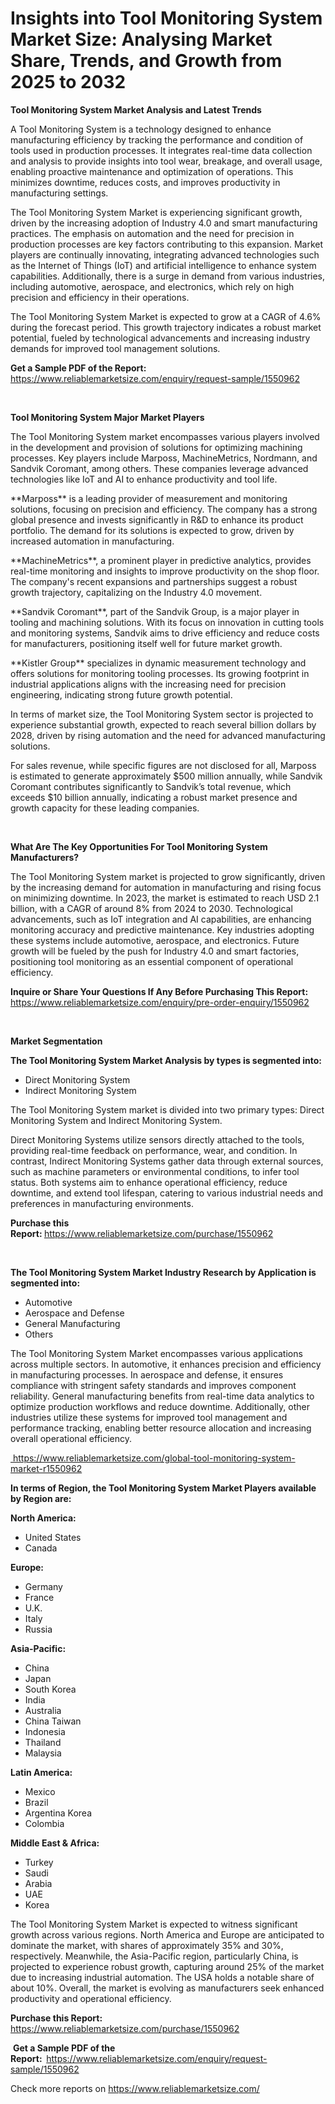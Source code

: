 <p><h1>Insights into Tool Monitoring System Market Size: Analysing Market Share, Trends, and Growth from 2025 to 2032</h1></p><p><strong>Tool Monitoring System Market Analysis and Latest Trends</strong></p>
<p><p>A Tool Monitoring System is a technology designed to enhance manufacturing efficiency by tracking the performance and condition of tools used in production processes. It integrates real-time data collection and analysis to provide insights into tool wear, breakage, and overall usage, enabling proactive maintenance and optimization of operations. This minimizes downtime, reduces costs, and improves productivity in manufacturing settings.</p><p>The Tool Monitoring System Market is experiencing significant growth, driven by the increasing adoption of Industry 4.0 and smart manufacturing practices. The emphasis on automation and the need for precision in production processes are key factors contributing to this expansion. Market players are continually innovating, integrating advanced technologies such as the Internet of Things (IoT) and artificial intelligence to enhance system capabilities. Additionally, there is a surge in demand from various industries, including automotive, aerospace, and electronics, which rely on high precision and efficiency in their operations.</p><p>The Tool Monitoring System Market is expected to grow at a CAGR of 4.6% during the forecast period. This growth trajectory indicates a robust market potential, fueled by technological advancements and increasing industry demands for improved tool management solutions.</p></p>
<p><strong>Get a Sample PDF of the Report:&nbsp;</strong> <a href="https://www.reliablemarketsize.com/enquiry/request-sample/1550962?utm_campaign=2295&utm_medium=2&utm_source=Github&utm_content=ia&utm_term=16022025&utm_id=tool-monitoring-system">https://www.reliablemarketsize.com/enquiry/request-sample/1550962</a></p>
<p>&nbsp;</p>
<p><strong>Tool Monitoring System Major Market Players</strong></p>
<p><p>The Tool Monitoring System market encompasses various players involved in the development and provision of solutions for optimizing machining processes. Key players include Marposs, MachineMetrics, Nordmann, and Sandvik Coromant, among others. These companies leverage advanced technologies like IoT and AI to enhance productivity and tool life.</p><p>**Marposs** is a leading provider of measurement and monitoring solutions, focusing on precision and efficiency. The company has a strong global presence and invests significantly in R&D to enhance its product portfolio. The demand for its solutions is expected to grow, driven by increased automation in manufacturing.</p><p>**MachineMetrics**, a prominent player in predictive analytics, provides real-time monitoring and insights to improve productivity on the shop floor. The company's recent expansions and partnerships suggest a robust growth trajectory, capitalizing on the Industry 4.0 movement.</p><p>**Sandvik Coromant**, part of the Sandvik Group, is a major player in tooling and machining solutions. With its focus on innovation in cutting tools and monitoring systems, Sandvik aims to drive efficiency and reduce costs for manufacturers, positioning itself well for future market growth.</p><p>**Kistler Group** specializes in dynamic measurement technology and offers solutions for monitoring tooling processes. Its growing footprint in industrial applications aligns with the increasing need for precision engineering, indicating strong future growth potential.</p><p>In terms of market size, the Tool Monitoring System sector is projected to experience substantial growth, expected to reach several billion dollars by 2028, driven by rising automation and the need for advanced manufacturing solutions. </p><p>For sales revenue, while specific figures are not disclosed for all, Marposs is estimated to generate approximately $500 million annually, while Sandvik Coromant contributes significantly to Sandvik’s total revenue, which exceeds $10 billion annually, indicating a robust market presence and growth capacity for these leading companies.</p></p>
<p>&nbsp;</p>
<p><strong>What Are The Key Opportunities For Tool Monitoring System Manufacturers?</strong></p>
<p><p>The Tool Monitoring System market is projected to grow significantly, driven by the increasing demand for automation in manufacturing and rising focus on minimizing downtime. In 2023, the market is estimated to reach USD 2.1 billion, with a CAGR of around 8% from 2024 to 2030. Technological advancements, such as IoT integration and AI capabilities, are enhancing monitoring accuracy and predictive maintenance. Key industries adopting these systems include automotive, aerospace, and electronics. Future growth will be fueled by the push for Industry 4.0 and smart factories, positioning tool monitoring as an essential component of operational efficiency.</p></p>
<p><strong>Inquire or Share Your Questions If Any Before Purchasing This Report:</strong> <a href="https://www.reliablemarketsize.com/enquiry/pre-order-enquiry/1550962?utm_campaign=2295&utm_medium=2&utm_source=Github&utm_content=ia&utm_term=16022025&utm_id=tool-monitoring-system">https://www.reliablemarketsize.com/enquiry/pre-order-enquiry/1550962</a></p>
<p>&nbsp;</p>
<p><strong>Market Segmentation</strong></p>
<p><strong>The Tool Monitoring System Market Analysis by types is segmented into:</strong></p>
<p><ul><li>Direct Monitoring System</li><li>Indirect Monitoring System</li></ul></p>
<p><p>The Tool Monitoring System market is divided into two primary types: Direct Monitoring System and Indirect Monitoring System. </p><p>Direct Monitoring Systems utilize sensors directly attached to the tools, providing real-time feedback on performance, wear, and condition. In contrast, Indirect Monitoring Systems gather data through external sources, such as machine parameters or environmental conditions, to infer tool status. Both systems aim to enhance operational efficiency, reduce downtime, and extend tool lifespan, catering to various industrial needs and preferences in manufacturing environments.</p></p>
<p><strong>Purchase this Report:&nbsp;</strong><a href="https://www.reliablemarketsize.com/purchase/1550962?utm_campaign=2295&utm_medium=2&utm_source=Github&utm_content=ia&utm_term=16022025&utm_id=tool-monitoring-system">https://www.reliablemarketsize.com/purchase/1550962</a></p>
<p>&nbsp;</p>
<p><strong>The Tool Monitoring System Market Industry Research by Application is segmented into:</strong></p>
<p><ul><li>Automotive</li><li>Aerospace and Defense</li><li>General Manufacturing</li><li>Others</li></ul></p>
<p><p>The Tool Monitoring System Market encompasses various applications across multiple sectors. In automotive, it enhances precision and efficiency in manufacturing processes. In aerospace and defense, it ensures compliance with stringent safety standards and improves component reliability. General manufacturing benefits from real-time data analytics to optimize production workflows and reduce downtime. Additionally, other industries utilize these systems for improved tool management and performance tracking, enabling better resource allocation and increasing overall operational efficiency.</p></p>
<p><a href="https://www.reliablemarketsize.com/global-tool-monitoring-system-market-r1550962?utm_campaign=2295&utm_medium=2&utm_source=Github&utm_content=ia&utm_term=16022025&utm_id=tool-monitoring-system">&nbsp;https://www.reliablemarketsize.com/global-tool-monitoring-system-market-r1550962</a></p>
<p><strong>In terms of Region, the Tool Monitoring System Market Players available by Region are:</strong></p>
<p>
    <p> <strong> North America: </strong>
        <ul>
            <li>United States</li>
            <li>Canada</li>
        </ul>
        </p> 
    <p> <strong> Europe: </strong>
        <ul>
            <li>Germany</li>
            <li>France</li>
            <li>U.K.</li>
            <li>Italy</li>
            <li>Russia</li>
        </ul>
        </p> 
    <p> <strong> Asia-Pacific: </strong>
        <ul>
            <li>China</li>
            <li>Japan</li>
            <li>South Korea</li>
            <li>India</li>
            <li>Australia</li>
            <li>China Taiwan</li>
            <li>Indonesia</li>
            <li>Thailand</li>
            <li>Malaysia</li>
        </ul>
        </p> 
    <p> <strong> Latin America: </strong>
        <ul>
            <li>Mexico</li>
            <li>Brazil</li>
            <li>Argentina Korea</li>
            <li>Colombia</li>
        </ul>
        </p> 
    <p> <strong> Middle East & Africa: </strong>
        <ul>
            <li>Turkey</li>
            <li>Saudi</li>
            <li>Arabia</li>
            <li>UAE</li>
            <li>Korea</li>
        </ul>
    </p>
    </p>
<p><p>The Tool Monitoring System Market is expected to witness significant growth across various regions. North America and Europe are anticipated to dominate the market, with shares of approximately 35% and 30%, respectively. Meanwhile, the Asia-Pacific region, particularly China, is projected to experience robust growth, capturing around 25% of the market due to increasing industrial automation. The USA holds a notable share of about 10%. Overall, the market is evolving as manufacturers seek enhanced productivity and operational efficiency.</p></p>
<p><strong>Purchase this Report: </strong><a href="https://www.reliablemarketsize.com/purchase/1550962?utm_campaign=2295&utm_medium=2&utm_source=Github&utm_content=ia&utm_term=16022025&utm_id=tool-monitoring-system">https://www.reliablemarketsize.com/purchase/1550962</a></p>
<p>&nbsp;<strong>Get a Sample PDF of the Report:&nbsp;&nbsp;</strong><a href="https://www.reliablemarketsize.com/enquiry/request-sample/1550962?utm_campaign=2295&utm_medium=2&utm_source=Github&utm_content=ia&utm_term=16022025&utm_id=tool-monitoring-system">https://www.reliablemarketsize.com/enquiry/request-sample/1550962</a></p>
<p><strong></strong></p>
<p>Check more reports on <a href="https://www.reliablemarketsize.com/?utm_campaign=2295&utm_medium=2&utm_source=Github&utm_content=ia&utm_term=16022025&utm_id=tool-monitoring-system">https://www.reliablemarketsize.com/</a></p>